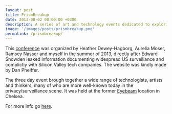 ```yaml
---
layout: post
title: PrismBreakup
date: 2013-08-02 00:00:00 +0300
description: A series of art and technology events dedicated to exploring and providing forms of protection from surveillance.
image: '/images/posts/prismbreakup.png' 
permalink: /prismbreakup/
---
```


This [conference](http://www.prismbreakup.org/) was organized by Heather Dewey-Hagborg, Aurelia Moser, Ramsey Nasser and myself in the summer of 2013, directly after Edward Snowden leaked information documenting widespread US surveillance and complictiy with Silicon Valley tech companies. The website was kindly made by Dan Pheiffer. 
 
The three day event brough together a wide range of technologists, artists and thinkers, many of who are more well-known today in the privacy/surveillance scene. It was held at the former [Eyebeam](https://www.eyebeam.org/) location in Chelsea. 

For more info go [here](http://www.prismbreakup.org/).